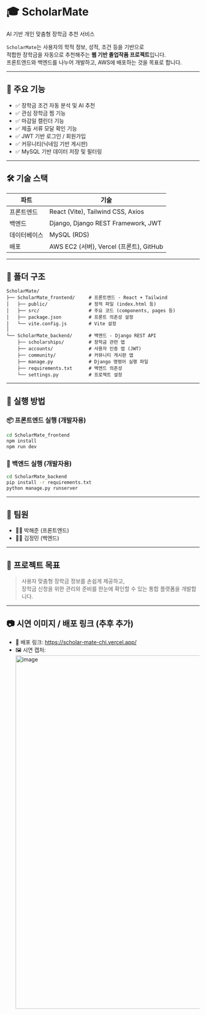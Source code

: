 # 🎓 ScholarMate

AI 기반 개인 맞춤형 장학금 추천 서비스

`ScholarMate`는 사용자의 학적 정보, 성적, 조건 등을 기반으로  
적합한 장학금을 자동으로 추천해주는 **웹 기반 졸업작품 프로젝트**입니다.  
프론트엔드와 백엔드를 나누어 개발하고, AWS에 배포하는 것을 목표로 합니다.

---

## 📌 주요 기능

- ✅ 장학금 조건 자동 분석 및 AI 추천
- ✅ 관심 장학금 찜 기능
- ✅ 마감일 캘린더 기능
- ✅ 제출 서류 모달 확인 기능
- ✅ JWT 기반 로그인 / 회원가입
- ✅ 커뮤니티(닉네임 기반 게시판)
- ✅ MySQL 기반 데이터 저장 및 필터링

---

## 🛠 기술 스택

| 파트        | 기술 |
|-------------|------|
| 프론트엔드  | React (Vite), Tailwind CSS, Axios |
| 백엔드      | Django, Django REST Framework, JWT |
| 데이터베이스 | MySQL (RDS) |
| 배포        | AWS EC2 (서버), Vercel (프론트), GitHub |

---

## 📁 폴더 구조

```
ScholarMate/
├── ScholarMate_frontend/     # 프론트엔드 - React + Tailwind
│   ├── public/               # 정적 파일 (index.html 등)
│   ├── src/                  # 주요 코드 (components, pages 등)
│   ├── package.json          # 프론트 의존성 설정
│   └── vite.config.js        # Vite 설정
│
└── ScholarMate_backend/      # 백엔드 - Django REST API
    ├── scholarships/         # 장학금 관련 앱
    ├── accounts/             # 사용자 인증 앱 (JWT)
    ├── community/            # 커뮤니티 게시판 앱
    ├── manage.py             # Django 명령어 실행 파일
    ├── requirements.txt      # 백엔드 의존성
    └── settings.py           # 프로젝트 설정
```

---

## 🚀 실행 방법

### 📦 프론트엔드 실행 (개발자용)

```bash
cd ScholarMate_frontend
npm install
npm run dev
```

### 🧪 백엔드 실행 (개발자용)

```bash
cd ScholarMate_backend
pip install -r requirements.txt
python manage.py runserver
```

---

## 👥 팀원

- 🧑‍💻 박해준 (프론트엔드)
- 🧑‍💻 김정민 (백엔드)

---

## 🎯 프로젝트 목표

> 사용자 맞춤형 장학금 정보를 손쉽게 제공하고,  
> 장학금 신청을 위한 관리와 준비를 한눈에 확인할 수 있는 통합 플랫폼을 개발합니다.

---

## 📷 시연 이미지 / 배포 링크 (추후 추가)

- 🔗 배포 링크: https://scholar-mate-chi.vercel.app/
- 🖼️ 시연 캡처: <img width="1884" height="920" alt="image" src="https://github.com/user-attachments/assets/674e388d-9aff-4cab-a7d0-5d1512ac8d2e" />

